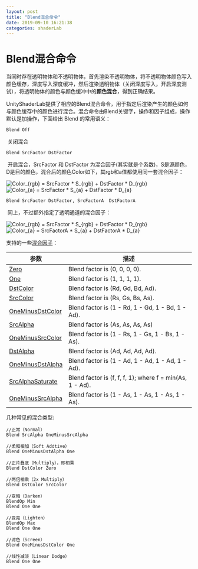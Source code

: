 ```yaml
---
layout: post
title: "Blend混合命令"
date: 2019-09-10 16:21:38
categories: shaderLab
---
```

# Blend混合命令

当同时存在透明物体和不透明物体，首先渲染不透明物体，将不透明物体颜色写入颜色缓存，深度写入深度缓冲，然后渲染透明物体（关闭深度写入，开启深度测试），将透明物体的颜色与颜色缓冲中的**颜色混合**，得到正确结果。

<!-- more -->

UnityShaderLab提供了相应的Blend混合命令，用于指定后渲染产生的颜色如何与颜色缓存中的颜色进行混合。混合命令由Blend关键字，操作和因子组成，操作默认是加操作，下面给出 Blend 的常用语义：

```
Blend Off
```


​    关闭混合

```
Blend SrcFactor DstFactor
```

​    开启混合，SrcFactor 和 DstFactor 为混合因子(其实就是个系数)，S是源颜色，D是目的颜色，混合后的颜色Color如下，其rgb和a值都使用同一套混合因子：

<img src="https://latex.codecogs.com/gif.latex?\inline&space;\fn_cm&space;Color_{rgb}&space;=&space;SrcFactor&space;*&space;S_{rgb}&space;&plus;&space;DstFactor&space;*&space;D_{rgb}" title="Color_{rgb} = SrcFactor * S_{rgb} + DstFactor * D_{rgb}" />

<img src="https://latex.codecogs.com/gif.latex?\inline&space;\fn_cm&space;Color_{a}&space;=&space;SrcFactor&space;*&space;S_{a}&space;&plus;&space;DstFactor&space;*&space;D_{a}" title="Color_{a} = SrcFactor * S_{a} + DstFactor * D_{a}" />

```
Blend SrcFacter DstFactor, SrcFactorA  DstFactorA
```

​    同上，不过额外指定了透明通道的混合因子：

<img src="https://latex.codecogs.com/gif.latex?\inline&space;\fn_cm&space;Color_{rgb}&space;=&space;SrcFactor&space;*&space;S_{rgb}&space;&plus;&space;DstFactor&space;*&space;D_{rgb}" title="Color_{rgb} = SrcFactor * S_{rgb} + DstFactor * D_{rgb}" />

<img src="https://latex.codecogs.com/gif.latex?\inline&space;\fn_cm&space;Color_{a}&space;=&space;SrcFactorA&space;*&space;S_{a}&space;&plus;&space;DstFactorA&space;*&space;D_{a}" title="Color_{a} = SrcFactorA * S_{a} + DstFactorA * D_{a}" />

支持的一些[混合因子](https://docs.unity3d.com/ScriptReference/Rendering.BlendMode.html)：

| **参数**                                                     | **描述**                                                 |
| ------------------------------------------------------------ | -------------------------------------------------------- |
| [Zero](https://docs.unity3d.com/ScriptReference/Rendering.BlendMode.Zero.html) | Blend factor is (0, 0, 0, 0).                            |
| [One](https://docs.unity3d.com/ScriptReference/Rendering.BlendMode.One.html) | Blend factor is (1, 1, 1, 1).                            |
| [DstColor](https://docs.unity3d.com/ScriptReference/Rendering.BlendMode.DstColor.html) | Blend factor is (Rd, Gd, Bd, Ad).                        |
| [SrcColor](https://docs.unity3d.com/ScriptReference/Rendering.BlendMode.SrcColor.html) | Blend factor is (Rs, Gs, Bs, As).                        |
| [OneMinusDstColor](https://docs.unity3d.com/ScriptReference/Rendering.BlendMode.OneMinusDstColor.html) | Blend factor is (1 - Rd, 1 - Gd, 1 - Bd, 1 - Ad).        |
| [SrcAlpha](https://docs.unity3d.com/ScriptReference/Rendering.BlendMode.SrcAlpha.html) | Blend factor is (As, As, As, As)                         |
| [OneMinusSrcColor](https://docs.unity3d.com/ScriptReference/Rendering.BlendMode.OneMinusSrcColor.html) | Blend factor is (1 - Rs, 1 - Gs, 1 - Bs, 1 - As).        |
| [DstAlpha](https://docs.unity3d.com/ScriptReference/Rendering.BlendMode.DstAlpha.html) | Blend factor is (Ad, Ad, Ad, Ad).                        |
| [OneMinusDstAlpha](https://docs.unity3d.com/ScriptReference/Rendering.BlendMode.OneMinusDstAlpha.html) | Blend factor is (1 - Ad, 1 - Ad, 1 - Ad, 1 - Ad).        |
| [SrcAlphaSaturate](https://docs.unity3d.com/ScriptReference/Rendering.BlendMode.SrcAlphaSaturate.html) | Blend factor is (f, f, f, 1); where f = min(As, 1 - Ad). |
| [OneMinusSrcAlpha](https://docs.unity3d.com/ScriptReference/Rendering.BlendMode.OneMinusSrcAlpha.html) | Blend factor is (1 - As, 1 - As, 1 - As, 1 - As).        |

几种常见的混合类型:

```
//正常（Normal）
Blend SrcAlpha OneMinusSrcAlpha

//柔和相加（Soft Addtive）
Blend OneMinusDstAlpha One

//正片叠底（Multiply），即相乘
Blend DstColor Zero

//两倍相乘（2x Multiply）
Blend DstColor SrcColor

//变暗（Darken）
BlendOp Min
Blend One One

//变亮（Lighten）
BlendOp Max
Blend One One

//滤色（Screen）
Blend OneMinusDstColor One

//线性减淡（Linear Dodge）
Blend One One
```

